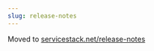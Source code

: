 ```yaml
---
slug: release-notes
---
```

Moved to [servicestack.net/release-notes](https://servicestack.net/release-notes)

